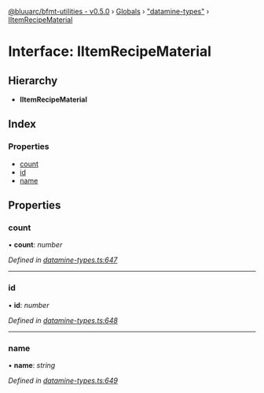 [@bluuarc/bfmt-utilities - v0.5.0](../README.md) › [Globals](../globals.md) › ["datamine-types"](../modules/_datamine_types_.md) › [IItemRecipeMaterial](_datamine_types_.iitemrecipematerial.md)

# Interface: IItemRecipeMaterial

## Hierarchy

* **IItemRecipeMaterial**

## Index

### Properties

* [count](_datamine_types_.iitemrecipematerial.md#count)
* [id](_datamine_types_.iitemrecipematerial.md#id)
* [name](_datamine_types_.iitemrecipematerial.md#name)

## Properties

###  count

• **count**: *number*

*Defined in [datamine-types.ts:647](https://github.com/BluuArc/bfmt-utilities/blob/master/src/datamine-types.ts#L647)*

___

###  id

• **id**: *number*

*Defined in [datamine-types.ts:648](https://github.com/BluuArc/bfmt-utilities/blob/master/src/datamine-types.ts#L648)*

___

###  name

• **name**: *string*

*Defined in [datamine-types.ts:649](https://github.com/BluuArc/bfmt-utilities/blob/master/src/datamine-types.ts#L649)*
